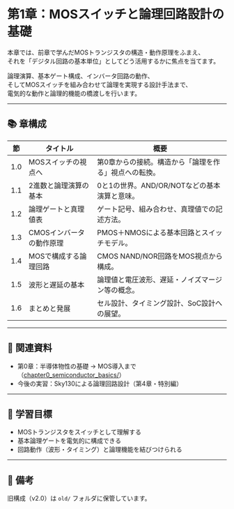 # 第1章：MOSスイッチと論理回路設計の基礎

本章では、前章で学んだMOSトランジスタの構造・動作原理をふまえ、  
それを「デジタル回路の基本単位」としてどう活用するかに焦点を当てます。

論理演算、基本ゲート構成、インバータ回路の動作、  
そしてMOSスイッチを組み合わせて論理を実現する設計手法まで、  
電気的な動作と論理的機能の橋渡しを行います。

---

## 📚 章構成

| 節 | タイトル | 概要 |
|----|----------|------|
| 1.0 | MOSスイッチの視点へ | 第0章からの接続。構造から「論理を作る」視点への転換。 |
| 1.1 | 2進数と論理演算の基本 | 0と1の世界。AND/OR/NOTなどの基本演算と意味。 |
| 1.2 | 論理ゲートと真理値表 | ゲート記号、組み合わせ、真理値での記述方法。 |
| 1.3 | CMOSインバータの動作原理 | PMOS＋NMOSによる基本回路とスイッチモデル。 |
| 1.4 | MOSで構成する論理回路 | CMOS NAND/NOR回路をMOS視点から構成。 |
| 1.5 | 波形と遅延の基本 | 論理値と電圧波形、遅延・ノイズマージン等の概念。 |
| 1.6 | まとめと発展 | セル設計、タイミング設計、SoC設計への展望。 |

---

## 🔗 関連資料

- 第0章：半導体物性の基礎 → MOS導入まで（[chapter0_semiconductor_basics/](../chapter0_semiconductor_basics/)）
- 今後の実習：Sky130による論理回路設計（第4章・特別編）

---

## 🎯 学習目標

- MOSトランジスタをスイッチとして理解する
- 基本論理ゲートを電気的に構成できる
- 回路動作（波形・タイミング）と論理機能を結びつけられる

---

## 📝 備考

旧構成（v2.0）は `old/` フォルダに保管しています。
